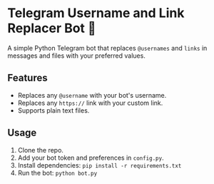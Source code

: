 # Telegram Username and Link Replacer Bot 🤖

A simple Python Telegram bot that replaces `@usernames` and `links` in messages and files with your preferred values.

## Features
- Replaces any `@username` with your bot's username.
- Replaces any `https://` link with your custom link.
- Supports plain text files.

## Usage
1. Clone the repo.
2. Add your bot token and preferences in `config.py`.
3. Install dependencies: `pip install -r requirements.txt`
4. Run the bot: `python bot.py`

